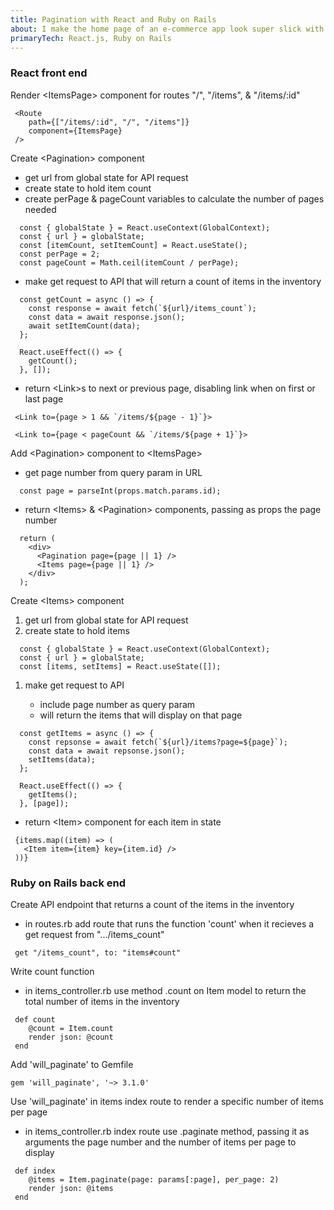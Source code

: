 ```yaml
---
title: Pagination with React and Ruby on Rails
about: I make the home page of an e-commerce app look super slick with pagination. Like all shiny things, it takes a lot of work to make it look good.
primaryTech: React.js, Ruby on Rails
---
```


### React front end

Render \<ItemsPage> component for routes "/", "/items", & "/items/:id"

```
 <Route
    path={["/items/:id", "/", "/items"]}
    component={ItemsPage}
 />
```

Create \<Pagination> component

- get url from global state for API request
- create state to hold item count
- create perPage & pageCount variables to calculate the number of pages needed

```
  const { globalState } = React.useContext(GlobalContext);
  const { url } = globalState;
  const [itemCount, setItemCount] = React.useState();
  const perPage = 2;
  const pageCount = Math.ceil(itemCount / perPage);
```

- make get request to API that will return a count of items in the inventory

```
  const getCount = async () => {
    const response = await fetch(`${url}/items_count`);
    const data = await response.json();
    await setItemCount(data);
  };

  React.useEffect(() => {
    getCount();
  }, []);
```

- return \<Link>s to next or previous page, disabling link when on first or last page

```
 <Link to={page > 1 && `/items/${page - 1}`}>
```

```
 <Link to={page < pageCount && `/items/${page + 1}`}>
```

Add \<Pagination> component to \<ItemsPage>

- get page number from query param in URL

```
  const page = parseInt(props.match.params.id);
```

- return \<Items> & \<Pagination> components, passing as props the page number

```
  return (
    <div>
      <Pagination page={page || 1} />
      <Items page={page || 1} />
    </div>
  );
```

Create \<Items> component

1.  get url from global state for API request
1.  create state to hold items

```
  const { globalState } = React.useContext(GlobalContext);
  const { url } = globalState;
  const [items, setItems] = React.useState([]);
```

1.  make get request to API

    - include page number as query param
    - will return the items that will display on that page

```
  const getItems = async () => {
    const repsonse = await fetch(`${url}/items?page=${page}`);
    const data = await repsonse.json();
    setItems(data);
  };

  React.useEffect(() => {
    getItems();
  }, [page]);
```

- return \<Item> component for each item in state

```
 {items.map((item) => (
   <Item item={item} key={item.id} />
 ))}
```

### Ruby on Rails back end

Create API endpoint that returns a count of the items in the inventory

- in routes.rb add route that runs the function 'count' when it recieves a get request from ".../items_count"

```
 get "/items_count", to: "items#count"
```

Write count function

- in items_controller.rb use method .count on Item model to return the total number of items in the inventory

```
 def count
    @count = Item.count
    render json: @count
 end
```

Add 'will_paginate' to Gemfile

```
gem 'will_paginate', '~> 3.1.0'
```

Use 'will_paginate' in items index route to render a specific number of items per page

- in items_controller.rb index route use .paginate method, passing it as arguments the page number and the number of items per page to display

```
 def index
    @items = Item.paginate(page: params[:page], per_page: 2)
    render json: @items
 end
```

